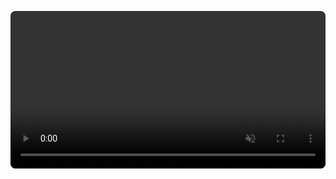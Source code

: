 <p align="center">
  <video
    autoplay
    loop
    muted
    playsinline
    preload="metadata"
    style="max-width: 100%; width: 100%; border-radius: 8px;"
  >
    <source src="assets/fire.gif" type="video/gif" />
  </video>
</p>